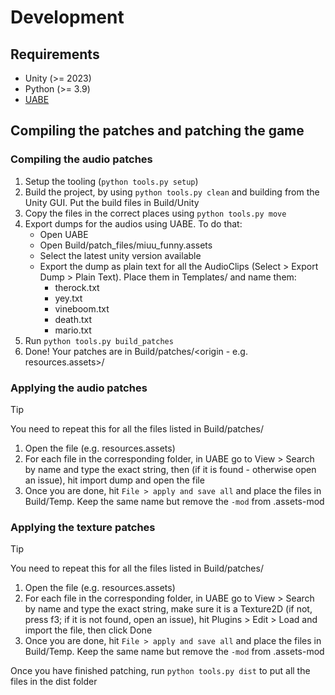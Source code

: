 # Development
## Requirements
- Unity (>= 2023)
- Python (>= 3.9)
- [UABE]("https://github.com/SeriousCache/UABE/releases/tag/v3.0-beta1")

## Compiling the patches and patching the game
### Compiling the audio patches
1. Setup the tooling (`python tools.py setup`)
2. Build the project, by using `python tools.py clean` and building from the Unity GUI. Put the build files in Build/Unity
3. Copy the files in the correct places using `python tools.py move`
4. Export dumps for the audios using UABE. To do that:
    - Open UABE
    - Open Build/patch_files/miuu_funny.assets
    - Select the latest unity version available
    - Export the dump as plain text for all the AudioClips (Select > Export Dump > Plain Text). Place them in Templates/ and name them:
        - therock.txt
        - yey.txt
        - vineboom.txt
        - death.txt
        - mario.txt
5. Run `python tools.py build_patches`
6. Done! Your patches are in Build/patches/<origin - e.g. resources.assets>/
### Applying the audio patches
> [!tip]
> You need to repeat this for all the files listed in Build/patches/

1. Open the file (e.g. resources.assets)
2. For each file in the corresponding folder, in UABE go to View > Search by name and type the exact string, then (if it is found - otherwise open an issue), hit import dump and open the file
3. Once you are done, hit `File > apply and save all` and place the files in Build/Temp. Keep the same name but remove the `-mod` from .assets-mod

### Applying the texture patches
> [!tip]
> You need to repeat this for all the files listed in Build/patches/

1. Open the file (e.g. resources.assets)
2. For each file in the corresponding folder, in UABE go to View > Search by name and type the exact string, make sure it is a Texture2D (if not, press f3; if it is not found, open an issue), hit Plugins > Edit > Load and import the file, then click Done
3. Once you are done, hit `File > apply and save all` and place the files in Build/Temp. Keep the same name but remove the `-mod` from .assets-mod

Once you have finished patching, run `python tools.py dist` to put all the files in the dist folder